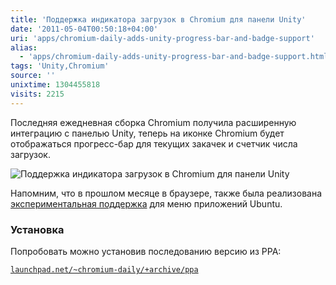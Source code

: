 ```yaml
---
title: 'Поддержка индикатора загрузок в Chromium для панели Unity'
date: '2011-05-04T00:50:18+04:00'
uri: 'apps/chromium-daily-adds-unity-progress-bar-and-badge-support'
alias: 
  - 'apps/chromium-daily-adds-unity-progress-bar-and-badge-support.html'
tags: 'Unity,Chromium'
source: ''
unixtime: 1304455818
visits: 2215
---
```

Последняя ежедневная сборка Chromium получила расширенную интеграцию с панелью Unity, теперь на иконке Chromium будет отображаться прогресс-бар для текущих закачек и счетчик числа загрузок.

![Поддержка индикатора загрузок в Chromium для панели Unity](img/2011/05/04/00-00/chrome-download-bar-5685122692-o.jpg)

Напомним, что в прошлом месяце в браузере, также была реализована [экспериментальная поддержка](apps/google-chrome-unstable-adds-global-menu) для меню приложений Ubuntu.

### Установка

Попробовать можно установив последованию версию из PPA:

[`launchpad.net/~chromium-daily/+archive/ppa`](https://launchpad.net/~chromium-daily/+archive/ppa)
